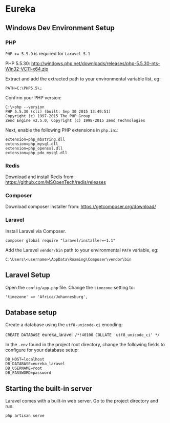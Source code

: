 Eureka
===================

## Windows Dev Environment Setup

### PHP

`PHP >= 5.5.9` is required for `Laravel 5.1`

PHP 5.5.30: http://windows.php.net/downloads/releases/php-5.5.30-nts-Win32-VC11-x64.zip

Extract and add the extracted path to your environmental variable list, eg:

```
PATH=C:\PHP5.5\;
```

Confirm your PHP version:

```
C:\>php --version
PHP 5.5.30 (cli) (built: Sep 30 2015 13:49:51)
Copyright (c) 1997-2015 The PHP Group
Zend Engine v2.5.0, Copyright (c) 1998-2015 Zend Technologies
```

Next, enable the following PHP extensions in `php.ini`:

```
extension=php_mbstring.dll
extension=php_mysql.dll
extension=php_openssl.dll
extension=php_pdo_mysql.dll
```

### Redis

Download and install Redis from: https://github.com/MSOpenTech/redis/releases

### Composer

Download composer installer from: https://getcomposer.org/download/

### Laravel

Install Laravel via Composer.

`composer global require "laravel/installer=~1.1"`

Add the Laravel `vendor/bin` path to your environmental `PATH` variable, eg:

`C:\Users\<username>\AppData\Roaming\Composer\vendor\bin`

## Laravel Setup

Open the `config/app.php` file. Change the `timezone` setting to:

`'timezone' => 'Africa/Johannesburg',`

## Database setup

Create a database using the `utf8-unicode-ci` encoding:

`CREATE DATABASE `eureka_laravel` /*!40100 COLLATE 'utf8_unicode_ci' */`

In the `.env` found in the project root directory, change the following fields to configure for your database setup:

```
DB_HOST=localhost
DB_DATABASE=eureka_laravel
DB_USERNAME=root
DB_PASSWORD=password
```

## Starting the built-in server

Laravel comes with a built-in web server.
Go to the project directory and run:

`php artisan serve`
